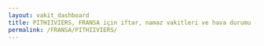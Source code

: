 ```yaml
---
layout: vakit_dashboard
title: PITHIIVIERS, FRANSA için iftar, namaz vakitleri ve hava durumu - ilçe/eyalet seç
permalink: /FRANSA/PITHIIVIERS/
---
```


<script type="text/javascript">
  var GLOBAL_COUNTRY = 'FRANSA';
  var GLOBAL_CITY = 'PITHIIVIERS';
  var GLOBAL_STATE = '';
  var lat = 72;
  var lon = 21;
</script>
